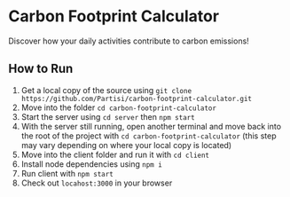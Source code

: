 # Carbon Footprint Calculator
Discover how your daily activities contribute to carbon emissions!


## How to Run
1. Get a local copy of the source using `git clone https://github.com/Partisi/carbon-footprint-calculator.git`
2. Move into the folder `cd carbon-footprint-calculator`
3. Start the server using `cd server` then `npm start`
4. With the server still running, open another terminal and move back into the root of the project with `cd carbon-footprint-calculator` (this step may vary depending on where your local copy is located)
5. Move into the client folder and run it with `cd client`
6. Install node dependencies using `npm i`
7. Run client with `npm start`
8. Check out `locahost:3000` in your browser